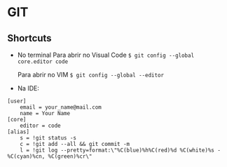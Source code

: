 # GIT
## Shortcuts
- No terminal
Para abrir no Visual Code
`$ git config --global core.editor code`

	Para abrir no VIM
`$ git config --global --editor`

- Na IDE:
```
[user]
	email = your_name@mail.com
	name = Your Name
[core]
	editor = code
[alias]
	s = !git status -s
	c = !git add --all && git commit -m
	l = !git log --pretty=format:\"%C(blue)%h%C(red)%d %C(white)%s - %C(cyan)%cn, %C(green)%cr\"
```